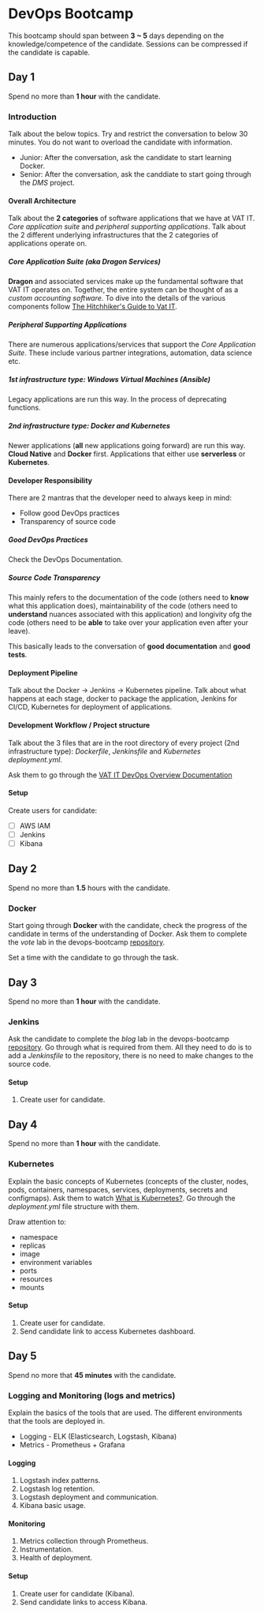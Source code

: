 # DevOps Bootcamp
This bootcamp should span between **3 ~ 5** days depending on the knowledge/competence of the candidate. Sessions can be compressed if the candidate is capable.

## Day 1
Spend no more than **1 hour** with the candidate.

### Introduction
Talk about the below topics. Try and restrict the conversation to below 30 minutes. You do not want to overload the candidate with information.
- Junior: After the conversation, ask the candidate to start learning Docker.
- Senior: After the conversation, ask the canddiate to start going through the _DMS_ project.

#### Overall Architecture
Talk about the **2 categories** of software applications that we have at VAT IT. _Core application suite_ and _peripheral supporting applications_. Talk about the 2 different underlying infrastructures that the 2 categories of applications operate on.

##### Core Application Suite (aka _Dragon Services_)
**Dragon** and associated services make up the fundamental software that VAT IT operates on. Together, the entire system can be thought of as a _custom accounting software_. To dive into the details of the various components follow [The Hitchhiker's Guide to Vat IT](https://vat-it.atlassian.net/wiki/x/qPQoAw).

##### Peripheral Supporting Applications
There are numerous applications/services that support the _Core Application Suite_. These include various partner integrations, automation, data science etc.

##### 1st infrastructure type: Windows Virtual Machines (Ansible)
Legacy applications are run this way. In the process of deprecating functions.

##### 2nd infrastructure type: Docker and Kubernetes
Newer applications (**all** new applications going forward) are run this way. **Cloud Native** and **Docker** first. Applications that either use **serverless** or **Kubernetes**.

#### Developer Responsibility
There are 2 mantras that the developer need to always keep in mind:
- Follow good DevOps practices
- Transparency of source code

##### Good DevOps Practices
Check the DevOps Documentation.

##### Source Code Transparency
This mainly refers to the documentation of the code (others need to **know** what this application does), maintainability of the code (others need to **understand** nuances associated with this application) and longivity ofg the code (others need to be **able** to take over your application even after your leave).

This basically leads to the conversation of **good documentation** and **good tests**.

#### Deployment Pipeline
Talk about the Docker -> Jenkins -> Kubernetes pipeline. Talk about what happens at each stage, docker to package the application, Jenkins for CI/CD, Kubernetes for deployment of applications.

#### Development Workflow / Project structure
Talk about the 3 files that are in the root directory of every project (2nd infrastructure type): _Dockerfile_, _Jenkinsfile_ and _Kubernetes deployment.yml_.

Ask them to go through the [VAT IT DevOps Overview Documentation](http://vatit-devops-docs.s3-website-eu-west-1.amazonaws.com/bootcamp/overview.html)

#### Setup

Create users for candidate:

- [ ] AWS IAM
- [ ] Jenkins
- [ ] Kibana

## Day 2
Spend no more than **1.5** hours with the candidate.

### Docker
Start going through **Docker** with the candidate, check the progress of the candidate in terms of the understanding of Docker. Ask them to complete the _vote_ lab in the devops-bootcamp [repository](https://bitbucket.org/vatit-admin/devops-bootcamp/src/master/).

Set a time with the candidate to go through the task.

## Day 3
Spend no more than **1 hour** with the candidate.

### Jenkins
Ask the candidate to complete the _blog_ lab in the devops-bootcamp [repository](https://bitbucket.org/vatit-admin/devops-bootcamp/src/master/). Go through what is required from them. All they need to do is to add a _Jenkinsfile_ to the repository, there is no need to make changes to the source code.

#### Setup

1. Create user for candidate.

## Day 4
Spend no more than **1 hour** with the candidate.

### Kubernetes
Explain the basic concepts of Kubernetes (concepts of the cluster, nodes, pods,
containers, namespaces, services, deployments, secrets and configmaps). Ask them
to watch [What is Kubernetes?](https://www.youtube.com/watch?v=R-3dfURb2hA). Go
through the _deployment.yml_ file structure with them.

Draw attention to:
- namespace
- replicas
- image
- environment variables
- ports
- resources
- mounts

#### Setup

1. Create user for candidate.
2. Send candidate link to access Kubernetes dashboard.

## Day 5
Spend no more that **45 minutes** with the candidate.

### Logging and Monitoring (logs and metrics)
Explain the basics of the tools that are used. The different environments that
the tools are deployed in.

- Logging - ELK (Elasticsearch, Logstash, Kibana)
- Metrics - Prometheus + Grafana

#### Logging

1. Logstash index patterns.
2. Logstash log retention.
3. Logstash deployment and communication.
4. Kibana basic usage.

#### Monitoring

1. Metrics collection through Prometheus.
2. Instrumentation.
3. Health of deployment.

#### Setup

1. Create user for candidate (Kibana).
2. Send candidate links to access Kibana.
